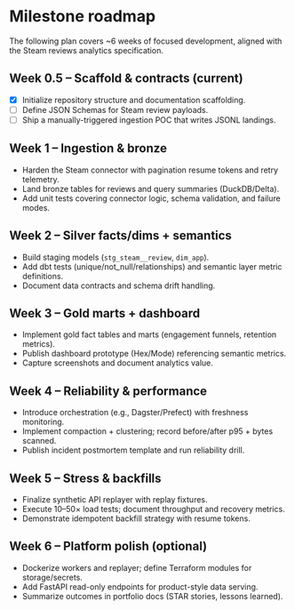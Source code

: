 # Milestone roadmap

The following plan covers ~6 weeks of focused development, aligned with the
Steam reviews analytics specification.

## Week 0.5 – Scaffold & contracts (current)

* [x] Initialize repository structure and documentation scaffolding.
* [ ] Define JSON Schemas for Steam review payloads.
* [ ] Ship a manually-triggered ingestion POC that writes JSONL landings.

## Week 1 – Ingestion & bronze

* Harden the Steam connector with pagination resume tokens and retry telemetry.
* Land bronze tables for reviews and query summaries (DuckDB/Delta).
* Add unit tests covering connector logic, schema validation, and failure modes.

## Week 2 – Silver facts/dims + semantics

* Build staging models (`stg_steam__review`, `dim_app`).
* Add dbt tests (unique/not_null/relationships) and semantic layer metric
  definitions.
* Document data contracts and schema drift handling.

## Week 3 – Gold marts + dashboard

* Implement gold fact tables and marts (engagement funnels, retention metrics).
* Publish dashboard prototype (Hex/Mode) referencing semantic metrics.
* Capture screenshots and document analytics value.

## Week 4 – Reliability & performance

* Introduce orchestration (e.g., Dagster/Prefect) with freshness monitoring.
* Implement compaction + clustering; record before/after p95 + bytes scanned.
* Publish incident postmortem template and run reliability drill.

## Week 5 – Stress & backfills

* Finalize synthetic API replayer with replay fixtures.
* Execute 10–50× load tests; document throughput and recovery metrics.
* Demonstrate idempotent backfill strategy with resume tokens.

## Week 6 – Platform polish (optional)

* Dockerize workers and replayer; define Terraform modules for storage/secrets.
* Add FastAPI read-only endpoints for product-style data serving.
* Summarize outcomes in portfolio docs (STAR stories, lessons learned).
